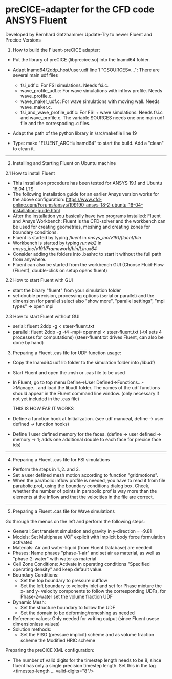 # preCICE-adapter for the CFD code ANSYS Fluent
Developed by Bernhard Gatzhammer Update-Try to newer Fluent and Precice Versions

1. How to build the Fluent-preCICE adapter: 
* Put the library of preCICE (libprecice.so) into the lnamd64 folder.
* Adapt lnamd64/2ddp_host/user.udf line 1 "CSOURCES=...": There are several main udf files
    - fsi_udf.c: For FSI simulations. Needs fsi.c.
    - wave_profile_udf.c: For wave simulations with inflow profile. Needs 
      wave_profile.c.
    - wave_maker_udf.c: For wave simulations with moving wall. Needs 
      wave_maker.c.
    - fsi_and_wave_profile_udf.c: For FSI + wave simulations. Needs fsi.c and 
      wave_profile.c.
    The variable SOURCES needs one one main udf file and the correspoding .c files.
    
* Adapt the path of the python library in /src/makefile line 19
* Type: make "FLUENT_ARCH=lnamd64" to start the build. Add a "clean" to clean it.

--------------------------------------------------------------------------------

2. Installing and Starting Fluent on Ubuntu machine

2.1 How to install Fluent 
- This installation procedure has been tested for ANSYS 19.1 and Ubuntu 16.04 LTS
- The following installation guide for an earlier Ansys version works for the above configuration:
  <https://www.cfd-online.com/Forums/ansys/199190-ansys-18-2-ubuntu-16-04-installation-guide.html>
- After the installation you basically have two programs installed: Fluent and Ansys Workbench:
  Fluent is the CFD-solver and the workbench can be used for creating
  geometries, meshing and creating zones for boundary conditions.
- Fluent is started by typing *fluent* in *ansys\_inc/v191/fluent/bin*
- Workbench is started by typing *runwb2* in
    *ansys_inc/v191/Framework/bin/Linux64*
- Consider adding the folders into .bashrc to start it without the full
  path from anywhere.
- Fluent can also be started from the workbench GUI (Choose Fluid-Flow
  (Fluent), double-click on setup opens fluent)

2.2 How to start Fluent with GUI
- start the binary "fluent" from your simulation folder
- set double precision, processing options (serial or parallel) and the dimension
(for parallel select also "show more", "parallel settings", "mpi types" -> open mpi

2.3 How to start Fluent without GUI
- serial:   fluent 2ddp -g < steer-fluent.txt
- parallel: fluent 2ddp -g -t4 -mpi=openmpi < steer-fluent.txt
  (-t4 sets 4 processes for computations)
  (steer-fluent.txt drives Fluent, can also be done by hand)

3. Preparing a Fluent .cas file for UDF function usage:

- Copy the lnamd64 udf lib folder to the simulation folder into /libudf/
- Start Fluent and open the .msh or .cas file to be used
- In Fluent, go to top menu Define->User Defined->Functions...->Manage... and 
  load the libudf folder. The names of the udf functions should appear in the 
  Fluent command line window. (only necessary  if not yet included in the .cas file)
  
  THIS IS HOW FAR IT WORKS
  
- Define a function hook at Initialization. (see udf manueal, define -> user defined -> function hooks)
- Define 1 user defined memory for the faces. (define -> user defined -> memory -> 1; adds one additional double to each face for precice face ids)

--------------------------------------------------------------------------------

4. Preparing a Fluent .cas file for FSI simulations

- Perform the steps in 1.,2. and 3.
- Set a user defined mesh motion according to function "gridmotions".
- When the parabolic inflow profile is needed, you have to read it from file 
  parabolic.prof, using the boundary conditions dialog box. Check, whether the
  number of points in parabolic.prof is way more than the elements at the inflow
  and that the velocities in the file are correct.

--------------------------------------------------------------------------------

5. Preparing a Fluent .cas file for Wave simulations

Go through the menus on the left and perform the following steps:
- General: Set transient simulation and gravity in y-direction = -9.81
- Models: Set Multiphase VOF explicit with Implicit body force formulation activated
- Materials: Air and water-liquid (from Fluent Database) are needed
- Phases: Name phases "phase-1-air" and set air as material, as well as 
  "phase-2-water" with water as material
- Cell Zone Conditions: Activate in operating conditions "Specified operating 
  density" and keep default value.
- Boundary Conditions:
  + Set the top boundary to pressure outflow
  + Set the left boundary to velocity inlet and set for Phase mixture the 
    x- and y- velocity components to follow the corresponding UDFs, for 
    Phase-2-water set the volume fraction UDF
- Dynamic Mesh: 
  + Set the structure boundary to follow the UDF
  + Set the domain to be deforming/remeshing as needed
- Reference values: Only needed for writing output (since Fluent usese 
  dimensionless values)
- Solution methods: 
  + Set the PISO (pressure implicit) scheme and as volume fraction scheme the 
    Modified HRIC scheme

Preparing the preCICE XML configuration:
- The number of valid digits for the timestep length needs to be 8, since fluent
  has only a single precision timestep length. Set this in the tag <timestep-length ... valid-digits="8"/>
